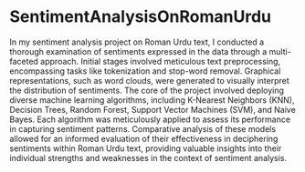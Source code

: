# SentimentAnalysisOnRomanUrdu
In my sentiment analysis project on Roman Urdu text, I conducted a thorough examination of sentiments expressed in the data through a multi-faceted approach. 
Initial stages involved meticulous text preprocessing, encompassing tasks like tokenization and stop-word removal.
Graphical representations, such as word clouds, were generated to visually interpret the distribution of sentiments. 
The core of the project involved deploying diverse machine learning algorithms, including K-Nearest Neighbors (KNN), Decision Trees, Random Forest, Support Vector Machines (SVM), and Naive Bayes.
Each algorithm was meticulously applied to assess its performance in capturing sentiment patterns. 
Comparative analysis of these models allowed for an informed evaluation of their effectiveness in deciphering sentiments within Roman Urdu text,
providing valuable insights into their individual strengths and weaknesses in the context of sentiment analysis.
